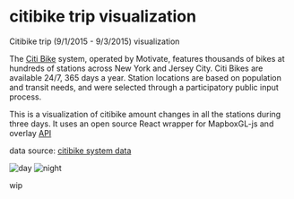 # citibike trip visualization

Citibike trip (9/1/2015 - 9/3/2015) visualization 

The [Citi Bike](http://www.citibikenyc.com/) system, operated by Motivate, features thousands of bikes at hundreds of stations across New York and Jersey City. Citi Bikes are available 24/7, 365 days a year. Station locations are based on population and transit needs, and were selected through a participatory public input process. 

This is a visualization of citibike amount changes in all the stations during three days.
It uses an open source React wrapper for MapboxGL-js and overlay [API](https://github.com/uber/react-map-gl)

data source: [citibike system data](https://www.citibikenyc.com/system-data)

![day](http://i.imgur.com/ykIz8lr.png)
![night](http://i.imgur.com/TKhaTU4.png)

wip